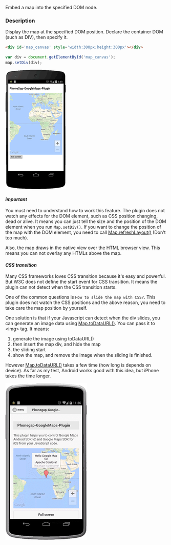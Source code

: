 Embed a map into the specified DOM node.

### Description
Display the map at the specified DOM position.
Declare the container DOM (such as DIV), then specify it.
```html
<div id='map_canvas' style='width:300px;height:300px'></div>
```
```js
var div = document.getElementById('map_canvas');
map.setDiv(div);
```
![embed map](image1.gif)

#### _important_
You must need to understand how to work this feature.
The plugin does not watch any effects for the DOM element, such as CSS position changing, dead or alive.
It means you can just tell the size and the position of the DOM element when you run `Map.setDiv()`.
If you want to change the position of the map with the DOM element,
you need to call [Map.refreshLayout()](../refreshLayout/README.md) (Don't too much).

Also, the map draws in the native view over the HTML browser view.
This means you can not overlay any HTMLs above the map.

#### _CSS transition_
Many CSS frameworks loves CSS transition because it's easy and powerful.
But W3C does not define the start event for CSS transition.
It means the plugin can not detect when the CSS transition starts.

One of the common questions is `How to slide the map with CSS?`.
This plugin does not watch the CSS positions and the above reason,
you need to take care the map position by yourself.

One solution is that if your Javascript can detect when the div slides, you can generate an image data using [Map.toDataURL()](../toDataURL/README.md). You can pass it to &lt;img&gt; tag.
It means:

1. generate the image using toDataURL()
2. then insert the map div, and hide the map
3. the sliding start
4. show the map, and remove the image when the sliding is finished.

However [Map.toDataURL()](../toDataURL/README.md) takes a few time (how long is depends on device).
As far as my test, Android works good with this idea, but iPhone takes the time longer.

![Slide bar](image2.gif)
